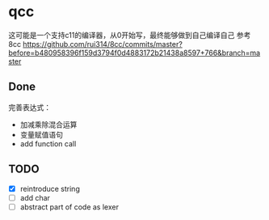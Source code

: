 <!--
 * @Author: QQYYHH
 * @Date: 2022-04-10 14:42:47
 * @LastEditTime: 2022-04-22 13:04:39
 * @LastEditors: QQYYHH
 * @Description: 
 * @FilePath: /pwn/qcc/README.md
 * welcome to my github: https://github.com/QQYYHH
-->
# qcc
这可能是一个支持c11的编译器，从0开始写，最终能够做到自己编译自己
参考 8cc
https://github.com/rui314/8cc/commits/master?before=b480958396f159d3794f0d4883172b21438a8597+766&branch=master<br>

## Done
完善表达式：
- 加减乘除混合运算
- 变量赋值语句
- add function call
## TODO
- [x] reintroduce string
- [ ] add char
- [ ] abstract part of code as lexer
